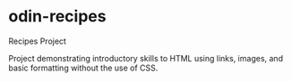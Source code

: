 # odin-recipes
Recipes Project

Project demonstrating introductory skills to HTML using links, images, and basic formatting without the use of CSS.